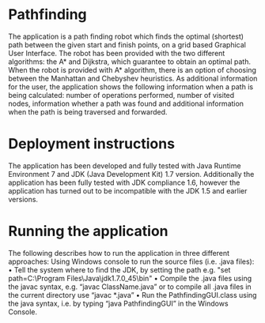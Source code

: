 Pathfinding
===========
The application is a path finding robot which finds the optimal (shortest) path between the given start and finish points, on a grid based Graphical User Interface. The robot has been provided with the two different algorithms: the A* and Dijkstra, which guarantee to obtain an optimal path. When the robot is provided with A* algorithm, there is an option of choosing between the Manhattan and Chebyshev heuristics. As additional information for the user, the application shows the following information when a path is being calculated: number of operations performed, number of visited nodes, information whether a path was found and additional information when the path is being traversed and forwarded.

Deployment instructions
=======================
The application has been developed and fully tested with Java Runtime Environment 7 and JDK (Java Development Kit) 1.7 version. Additionally the application has been fully tested with JDK compliance 1.6, however the application has turned out to be incompatible with the JDK 1.5 and earlier versions.

Running the application
=======================
The following describes how to run the application in three different approaches:
Using Windows console to run the source files (i.e. .java files):
•	Tell the system where to find the JDK, by setting the path e.g. "set path=C:\Program Files\Java\jdk1.7.0_45\bin"
•	Compile the .java files using the javac syntax, e.g. “javac ClassName.java” or to compile all .java files in the current directory use “javac *.java”
•	Run the PathfindingGUI.class using the java syntax, i.e. by typing “java PathfindingGUI” in the Windows Console.
